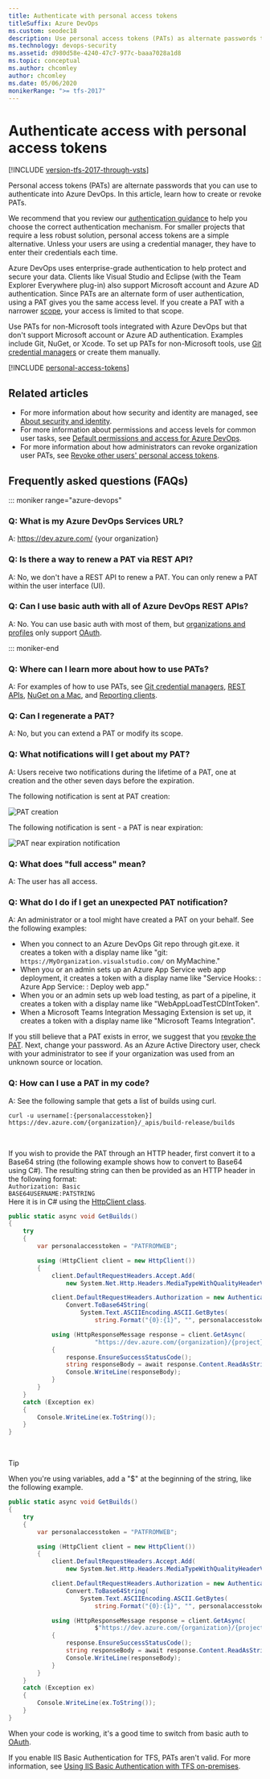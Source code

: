 ```yaml
---
title: Authenticate with personal access tokens
titleSuffix: Azure DevOps
ms.custom: seodec18
description: Use personal access tokens (PATs) as alternate passwords to authenticate access to Azure DevOps.
ms.technology: devops-security
ms.assetid: d980d58e-4240-47c7-977c-baaa7028a1d8
ms.topic: conceptual
ms.author: chcomley
author: chcomley
ms.date: 05/06/2020
monikerRange: ">= tfs-2017"
---
```


# Authenticate access with personal access tokens

[!INCLUDE [version-tfs-2017-through-vsts](../../includes/version-tfs-2017-through-vsts.md)]

Personal access tokens (PATs) are alternate passwords that you can use to authenticate into Azure DevOps. In this article, learn how to create or revoke PATs.

We recommend that you review our [authentication guidance](../../integrate/get-started/authentication/authentication-guidance.md) to help you choose the correct authentication mechanism. For smaller projects that require a less robust solution, personal access tokens are a simple alternative. Unless your users are using a credential manager, they have to enter their credentials each time.

Azure DevOps uses enterprise-grade authentication to help protect and secure your data. Clients like Visual Studio and Eclipse (with the Team Explorer Everywhere plug-in) also support Microsoft account and Azure AD authentication. Since PATs are an alternate form of user authentication, using a PAT gives you the same access level. If you create a PAT with a narrower [scope](../../integrate/get-started/authentication/oauth.md#scopes), your access is limited to that scope.

Use PATs for non-Microsoft tools integrated with Azure DevOps but that don't support Microsoft account or Azure AD authentication. Examples include Git, NuGet, or Xcode. To set up PATs for non-Microsoft tools, use [Git credential managers](../../repos/git/set-up-credential-managers.md) or create them manually.

[!INCLUDE [personal-access-tokens](../../repos/git/includes/personal-access-tokens.md)]

## Related articles

- For more information about how security and identity are managed, see [About security and identity](../security/about-security-identity.md).
- For more information about permissions and access levels for common user tasks, see [Default permissions and access for Azure DevOps](../security/permissions-access.md).
- For more information about how administrators can revoke organization user PATs, see [Revoke other users' personal access tokens](admin-revoke-user-pats.md).

## Frequently asked questions (FAQs)

::: moniker range="azure-devops"

### Q: What is my Azure DevOps Services URL?

A: https://dev.azure.com/ {your organization}

### Q: Is there a way to renew a PAT via REST API?

A: No, we don't have a REST API to renew a PAT. You can only renew a PAT within the user interface (UI).

### Q: Can I use basic auth with all of Azure DevOps REST APIs?

A: No. You can use basic auth with most of them, but [organizations and profiles](https://docs.microsoft.com/rest/api/azure/devops/?view=azure-devops-rest-5.1) only support [OAuth](../../integrate/get-started/authentication/oauth.md).

::: moniker-end

### Q: Where can I learn more about how to use PATs?

A: For examples of how to use PATs, see [Git credential managers](../../repos/git/set-up-credential-managers.md), [REST APIs](../../integrate/get-started/rest/basics.md), [NuGet on a Mac](../../artifacts/nuget/consume.md#mac-os), and [Reporting clients](../../report/powerbi/client-authentication-options.md#enter-credentials-within-a-client).

### Q: Can I regenerate a PAT?

A: No, but you can extend a PAT or modify its scope.

### Q: What notifications will I get about my PAT?

A: Users receive two notifications during the lifetime of a PAT, one at creation and the other seven days before the expiration.

The following notification is sent at PAT creation:

![PAT creation](media/use-personal-access-tokens-to-authenticate/PAT-creation.png)

The following notification is sent - a PAT is near expiration:

![PAT near expiration notification](media/use-personal-access-tokens-to-authenticate/PAT-expiration.png)

### Q: What does "full access" mean?

A: The user has all access.

### Q: What do I do if I get an unexpected PAT notification?

A: An administrator or a tool might have created a PAT on your behalf. See the following examples:

- When you connect to an Azure DevOps Git repo through git.exe. it creates a token with a display name like "git: `https://MyOrganization.visualstudio.com/` on MyMachine."
- When you or an admin sets up an Azure App Service web app deployment, it creates a token with a display name like "Service Hooks: : Azure App Service: : Deploy web app."
- When you or an admin sets up web load testing, as part of a pipeline, it creates a token with a display name like "WebAppLoadTestCDIntToken".
- When a Microsoft Teams Integration Messaging Extension is set up, it creates a token with a display name like "Microsoft Teams Integration".

If you still believe that a PAT exists in error, we suggest that you [revoke the PAT](admin-revoke-user-pats.md#revoke-pats). Next, change your password. As an Azure Active Directory user, check with your administrator to see if your organization was used from an unknown source or location.

### Q: How can I use a PAT in my code?

A: See the following sample that gets a list of builds using curl.
<br/>

```
curl -u username[:{personalaccesstoken}] https://dev.azure.com/{organization}/_apis/build-release/builds
```

<br/>

If you wish to provide the PAT through an HTTP header, first convert it to a Base64 string (the following example shows how to convert to Base64 using C#). The resulting string can then be provided as an HTTP header in the following format:
<br/>
<code>Authorization: Basic BASE64USERNAME:PATSTRING</code>
<br/>
Here it is in C# using the <a href="/previous-versions/visualstudio/hh193681(v=vs.118)" data-raw-source="[HttpClient class](/previous-versions/visualstudio/hh193681(v=vs.118))">HttpClient class</a>.
<br/>

```cs
public static async void GetBuilds()
{
    try
    {
        var personalaccesstoken = "PATFROMWEB";

        using (HttpClient client = new HttpClient())
        {
            client.DefaultRequestHeaders.Accept.Add(
                new System.Net.Http.Headers.MediaTypeWithQualityHeaderValue("application/json"));

            client.DefaultRequestHeaders.Authorization = new AuthenticationHeaderValue("Basic",
                Convert.ToBase64String(
                    System.Text.ASCIIEncoding.ASCII.GetBytes(
                        string.Format("{0}:{1}", "", personalaccesstoken))));

            using (HttpResponseMessage response = client.GetAsync(
                        "https://dev.azure.com/{organization}/{project}/_apis/build/builds?api-version=5.0").Result)
            {
                response.EnsureSuccessStatusCode();
                string responseBody = await response.Content.ReadAsStringAsync();
                Console.WriteLine(responseBody);
            }
        }
    }
    catch (Exception ex)
    {
        Console.WriteLine(ex.ToString());
    }
}
```

<br/>

> [!TIP]
> When you're using variables, add a "\$" at the beginning of the string, like the following example.

```cs
public static async void GetBuilds()
{
    try
    {
        var personalaccesstoken = "PATFROMWEB";

        using (HttpClient client = new HttpClient())
        {
            client.DefaultRequestHeaders.Accept.Add(
                new System.Net.Http.Headers.MediaTypeWithQualityHeaderValue("application/json"));

            client.DefaultRequestHeaders.Authorization = new AuthenticationHeaderValue("Basic",
                Convert.ToBase64String(
                    System.Text.ASCIIEncoding.ASCII.GetBytes(
                        string.Format("{0}:{1}", "", personalaccesstoken))));

            using (HttpResponseMessage response = client.GetAsync(
                        $"https://dev.azure.com/{organization}/{project}/_apis/build/builds?api-version=5.0").Result)
            {
                response.EnsureSuccessStatusCode();
                string responseBody = await response.Content.ReadAsStringAsync();
                Console.WriteLine(responseBody);
            }
        }
    }
    catch (Exception ex)
    {
        Console.WriteLine(ex.ToString());
    }
}
```

When your code is working, it's a good time to switch from basic auth to <a href="../../integrate/get-started/authentication/oauth.md" data-raw-source="[OAuth](../../integrate/get-started/authentication/oauth.md)">OAuth</a>.

If you enable IIS Basic Authentication for TFS, PATs aren't valid. For more information, see [Using IIS Basic Authentication with TFS on-premises](../../integrate/get-started/authentication/iis-basic-auth.md).
